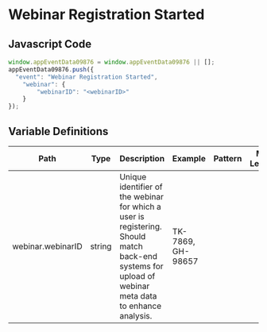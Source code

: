 # Webinar Registration Started

### 

## Javascript Code
```js
window.appEventData09876 = window.appEventData09876 || [];
appEventData09876.push({
  "event": "Webinar Registration Started",
    "webinar": {
        "webinarID": "<webinarID>"
    }
});
```

## Variable Definitions

|Path|Type|Description|Example|Pattern|Min Length|Max Length|Minimum|Maximum|Multiple Of|
| --- | --- | --- | --- | --- | --- | --- | --- | --- | --- |
|webinar.webinarID|string|Unique identifier of the webinar for which a user is registering.  Should match back-end systems for upload of webinar meta data to enhance analysis.|TK-7869, GH-98657|||||||




